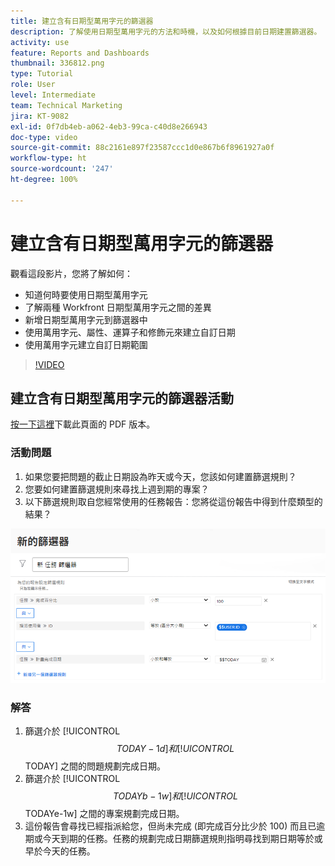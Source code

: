```yaml
---
title: 建立含有日期型萬用字元的篩選器
description: 了解使用日期型萬用字元的方法和時機，以及如何根據目前日期建置篩選器。
activity: use
feature: Reports and Dashboards
thumbnail: 336812.png
type: Tutorial
role: User
level: Intermediate
team: Technical Marketing
jira: KT-9082
exl-id: 0f7db4eb-a062-4eb3-99ca-c40d8e266943
doc-type: video
source-git-commit: 88c2161e897f23587ccc1d0e867b6f8961927a0f
workflow-type: ht
source-wordcount: '247'
ht-degree: 100%

---
```


# 建立含有日期型萬用字元的篩選器

觀看這段影片，您將了解如何：

* 知道何時要使用日期型萬用字元
* 了解兩種 Workfront 日期型萬用字元之間的差異
* 新增日期型萬用字元到篩選器中
* 使用萬用字元、屬性、運算子和修飾元來建立自訂日期
* 使用萬用字元建立自訂日期範圍

>[!VIDEO](https://video.tv.adobe.com/v/336812/?quality=12&learn=on)


## 建立含有日期型萬用字元的篩選器活動

[按一下這裡](/help/assets/create-filters-with-date-based-wildcards-activities.pdf)下載此頁面的 PDF 版本。

### 活動問題

1. 如果您要把問題的截止日期設為昨天或今天，您該如何建置篩選規則？
1. 您要如何建置篩選規則來尋找上週到期的專案？
1. 以下篩選規則取自您經常使用的任務報告：您將從這份報告中得到什麼類型的結果？

![影像顯示使用日期型萬用字元建立任務篩選器的畫面](assets/date-wildcard-answer-1.png)

### 解答

1. 篩選介於 [!UICONTROL $$TODAY-1d] 和 [!UICONTROL $$TODAY] 之間的問題規劃完成日期。
1. 篩選介於 [!UICONTROL $$TODAYb-1w] 和 [!UICONTROL $$TODAYe-1w] 之間的專案規劃完成日期。
1. 這份報告會尋找已經指派給您，但尚未完成 (即完成百分比少於 100) 而且已逾期或今天到期的任務。任務的規劃完成日期篩選規則指明尋找到期日期等於或早於今天的任務。
